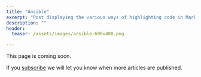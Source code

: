 ```yaml
---
title: "Ansible"
excerpt: "Post displaying the various ways of highlighting code in Markdown."
description: ""
header:
  teaser: /assets/images/ansible-600x400.png

---
```

This page is coming soon.

If you [subscribe](/subscribe/) we will let you know when more articles are published.
